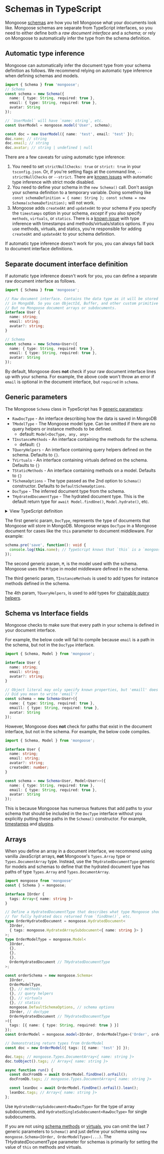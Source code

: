 # Schemas in TypeScript

Mongoose [schemas](../guide.html) are how you tell Mongoose what your documents look like.
Mongoose schemas are separate from TypeScript interfaces, so you need to either define both a *raw document interface* and a *schema*; or rely on Mongoose to automatically infer the type from the schema definition.

## Automatic type inference

Mongoose can automatically infer the document type from your schema definition as follows.
We recommend relying on automatic type inference when defining schemas and models.

```typescript
import { Schema } from 'mongoose';
// Schema
const schema = new Schema({
  name: { type: String, required: true },
  email: { type: String, required: true },
  avatar: String
});

// `UserModel` will have `name: string`, etc.
const UserModel = mongoose.model('User', schema);

const doc = new UserModel({ name: 'test', email: 'test' });
doc.name; // string
doc.email; // string
doc.avatar; // string | undefined | null
```

There are a few caveats for using automatic type inference:

1. You need to set `strictNullChecks: true` or `strict: true` in your `tsconfig.json`. Or, if you're setting flags at the command line, `--strictNullChecks` or `--strict`. There are [known issues](https://github.com/Automattic/mongoose/issues/12420) with automatic type inference with strict mode disabled.
2. You need to define your schema in the `new Schema()` call. Don't assign your schema definition to a temporary variable. Doing something like `const schemaDefinition = { name: String }; const schema = new Schema(schemaDefinition);` will not work.
3. Mongoose adds `createdAt` and `updatedAt` to your schema if you specify the `timestamps` option in your schema, *except* if you also specify `methods`, `virtuals`, or `statics`. There is a [known issue](https://github.com/Automattic/mongoose/issues/12807) with type inference with timestamps and methods/virtuals/statics options. If you use methods, virtuals, and statics, you're responsible for adding `createdAt` and `updatedAt` to your schema definition.

If automatic type inference doesn't work for you, you can always fall back to document interface definitions.

## Separate document interface definition

If automatic type inference doesn't work for you, you can define a separate raw document interface as follows.

```typescript
import { Schema } from 'mongoose';

// Raw document interface. Contains the data type as it will be stored
// in MongoDB. So you can ObjectId, Buffer, and other custom primitive data types.
// But no Mongoose document arrays or subdocuments.
interface User {
  name: string;
  email: string;
  avatar?: string;
}

// Schema
const schema = new Schema<User>({
  name: { type: String, required: true },
  email: { type: String, required: true },
  avatar: String
});
```

By default, Mongoose does **not** check if your raw document interface lines up with your schema.
For example, the above code won't throw an error if `email` is optional in the document interface, but `required` in `schema`.

## Generic parameters

The Mongoose `Schema` class in TypeScript has 9 [generic parameters](https://www.typescriptlang.org/docs/handbook/2/generics.html):

* `RawDocType` - An interface describing how the data is saved in MongoDB
* `TModelType` - The Mongoose model type. Can be omitted if there are no query helpers or instance methods to be defined.
  * default: `Model<DocType, any, any>`
* `TInstanceMethods` - An interface containing the methods for the schema.
  * default: `{}`
* `TQueryHelpers` - An interface containing query helpers defined on the schema. Defaults to `{}`.
* `TVirtuals` - An interface containing virtuals defined on the schema. Defaults to `{}`
* `TStaticMethods` - An interface containing methods on a model. Defaults to `{}`
* `TSchemaOptions` - The type passed as the 2nd option to `Schema()` constructor. Defaults to `DefaultSchemaOptions`.
* `DocType` - The inferred document type from the schema.
* `THydratedDocumentType` - The hydrated document type. This is the default return type for `await Model.findOne()`, `Model.hydrate()`, etc.

<details>
  <summary>View TypeScript definition</summary>

  ```typescript
  export class Schema<
    RawDocType = any,
    TModelType = Model<RawDocType, any, any, any>,
    TInstanceMethods = {},
    TQueryHelpers = {},
    TVirtuals = {},
    TStaticMethods = {},
    TSchemaOptions = DefaultSchemaOptions,
    DocType = ...,
    THydratedDocumentType = HydratedDocument<FlatRecord<DocType>, TVirtuals & TInstanceMethods>
  >
    extends events.EventEmitter {
    // ...
  }
  ```
  
</details>

The first generic param, `DocType`, represents the type of documents that Mongoose will store in MongoDB.
Mongoose wraps `DocType` in a Mongoose document for cases like the `this` parameter to document middleware.
For example:

```typescript
schema.pre('save', function(): void {
  console.log(this.name); // TypeScript knows that `this` is a `mongoose.Document & User` by default
});
```

The second generic param, `M`, is the model used with the schema. Mongoose uses the `M` type in model middleware defined in the schema.

The third generic param, `TInstanceMethods` is used to add types for instance methods defined in the schema.

The 4th param, `TQueryHelpers`, is used to add types for [chainable query helpers](query-helpers.html).

## Schema vs Interface fields

Mongoose checks to make sure that every path in your schema is defined in your document interface.

For example, the below code will fail to compile because `email` is a path in the schema, but not in the `DocType` interface.

```typescript
import { Schema, Model } from 'mongoose';

interface User {
  name: string;
  email: string;
  avatar?: string;
}

// Object literal may only specify known properties, but 'emaill' does not exist in type ...
// Did you mean to write 'email'?
const schema = new Schema<User>({
  name: { type: String, required: true },
  emaill: { type: String, required: true },
  avatar: String
});
```

However, Mongoose does **not** check for paths that exist in the document interface, but not in the schema.
For example, the below code compiles.

```typescript
import { Schema, Model } from 'mongoose';

interface User {
  name: string;
  email: string;
  avatar?: string;
  createdAt: number;
}

const schema = new Schema<User, Model<User>>({
  name: { type: String, required: true },
  email: { type: String, required: true },
  avatar: String
});
```

This is because Mongoose has numerous features that add paths to your schema that should be included in the `DocType` interface without you explicitly putting these paths in the `Schema()` constructor. For example, [timestamps](https://masteringjs.io/tutorials/mongoose/timestamps) and [plugins](../plugins.html).

## Arrays

When you define an array in a document interface, we recommend using vanilla JavaScript arrays, **not** Mongoose's `Types.Array` type or `Types.DocumentArray` type.
Instead, use the `THydratedDocumentType` generic for models and schemas to define that the hydrated document type has paths of type `Types.Array` and `Types.DocumentArray`.

```typescript
import mongoose from 'mongoose'
const { Schema } = mongoose;

interface IOrder {
  tags: Array<{ name: string }>
}

// Define a HydratedDocumentType that describes what type Mongoose should use
// for fully hydrated docs returned from `findOne()`, etc.
type OrderHydratedDocument = mongoose.HydratedDocument<
  IOrder,
  { tags: mongoose.HydratedArraySubdocument<{ name: string }> }
>;
type OrderModelType = mongoose.Model<
  IOrder,
  {},
  {},
  {},
  OrderHydratedDocument // THydratedDocumentType
>;

const orderSchema = new mongoose.Schema<
  IOrder,
  OrderModelType,
  {}, // methods
  {}, // query helpers
  {}, // virtuals
  {}, // statics
  mongoose.DefaultSchemaOptions, // schema options
  IOrder, // doctype
  OrderHydratedDocument // THydratedDocumentType
>({
  tags: [{ name: { type: String, required: true } }]
});
const OrderModel = mongoose.model<IOrder, OrderModelType>('Order', orderSchema);

// Demonstrating return types from OrderModel
const doc = new OrderModel({ tags: [{ name: 'test' }] });

doc.tags; // mongoose.Types.DocumentArray<{ name: string }>
doc.toObject().tags; // Array<{ name: string }>

async function run() {
  const docFromDb = await OrderModel.findOne().orFail();
  docFromDb.tags; // mongoose.Types.DocumentArray<{ name: string }>

  const leanDoc = await OrderModel.findOne().orFail().lean();
  leanDoc.tags; // Array<{ name: string }>
};
```

Use `HydratedArraySubdocument<RawDocType>` for the type of array subdocuments, and `HydratedSingleSubdocument<RawDocType>` for single subdocuments.

If you are not using [schema methods](../guide.html#methods) or [virtuals](../tutorials/virtuals.html), you can omit the last 7 generic parameters to `Schema()` and just define your schema using  `new mongoose.Schema<IOrder, OrderModelType>(...)`.
The THydratedDocumentType parameter for schemas is primarily for setting the value of `this` on methods and virtuals.